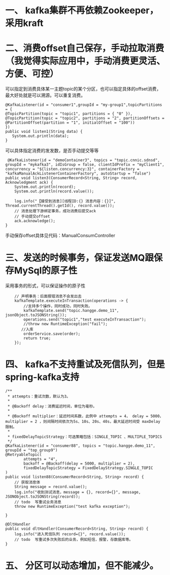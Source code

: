 # 一、 kafka集群不再依赖Zookeeper， 采用kraft



# 二、消费offset自己保存，手动拉取消费（我觉得实际应用中，手动消费更灵活、方便、可控）
可以指定到消费具体某一主题topic的某个分区，也可以指定具体的offset消费，最大好处就是可以溯源。可以重复消费。

    @KafkaListener(id = "consumer1",groupId = "my-group1",topicPartitions = {
    @TopicPartition(topic = "topic1", partitions = { "0" }),
    @TopicPartition(topic = "topic2", partitions = "2", partitionOffsets = @PartitionOffset(partition = "1", initialOffset = "100"))
    })
    public void listen1(String data) {
       System.out.println(data);
    }

可以具体指定消费的发发数，是否手动提交等等

     @KafkaListener(id = "demoContainer3", topics = "topic.cnnic.sdnsd", groupId = "mykafka3", idIsGroup = false, clientIdPrefix = "myClient1", concurrency = "${listen.concurrency:3}", containerFactory = "kafkaManualAckListenerContainerFactory", autoStartup = "false")
    public void listen3(ConsumerRecord<String, String> record, Acknowledgment ack) {
        System.out.println(record);
        System.out.println(record.value());

        log.info("【接受到消息][线程ID:{} 消息内容：{}]", Thread.currentThread().getId(), record.value());
        // 消息处理下游绑定事务，成功消费后提交ack
        // 手动提交offset
        ack.acknowledge();
    }

手动保存offset具体见代码：ManualConsumController


# 三、发送的时候事务，保证发送MQ跟保存MySql的原子性
采用事务的形式，可以保证操作的原子性

        // 声明事务：后面报错消息不会发出去
        kafkaTemplate.executeInTransaction(operations -> {
            //支持多个操作，同时成功，同时失败。
            kafkaTemplate.send("topic.hangge.demo_11", jsonObject.toJSONString());
            operations.send("topic1","test executeInTransaction");
            //throw new RuntimeException("fail");
           //入库
            orderService.save(order);
            return true;
        });


# 四、 kafka不支持重试及死信队列，但是spring-kafka支持

    /**
     * attempts：重试次数，默认为3。
     *
     * @Backoff delay：消费延迟时间，单位为毫秒。
     *
     * @Backoff multiplier：延迟时间系数，此例中 attempts = 4， delay = 5000， multiplier = 2 ，则间隔时间依次为5s、10s、20s、40s，最大延迟时间受 maxDelay 限制。
     *
     * fixedDelayTopicStrategy：可选策略包括：SINGLE_TOPIC 、MULTIPLE_TOPICS
     */
    @KafkaListener(id = "consumer88", topics = "topic.hangge.demo_11", groupId = "top_group9")
    @RetryableTopic(
            attempts = "4",
            backoff = @Backoff(delay = 5000, multiplier = 2),
            fixedDelayTopicStrategy = FixedDelayStrategy.SINGLE_TOPIC
    )
    public void listen88(ConsumerRecord<String, String> record) {
        // 获取消息体
        String message = record.value();
        log.info("收到测试消息，message = {}, record={}", message, JSONObject.toJSONString(record));
        // todo  写重试业务消息
        throw new RuntimeException("test kafka exception");

    }

    @DltHandler
    public void dltHandler(ConsumerRecord<String, String> record) {
        log.info("进入死信队列 record={}", record.value());
        // todo  写重试多次失败后的业务，例如短信，报警，存数据库等。
    }


# 五、 分区可以动态增加，但不能减少。